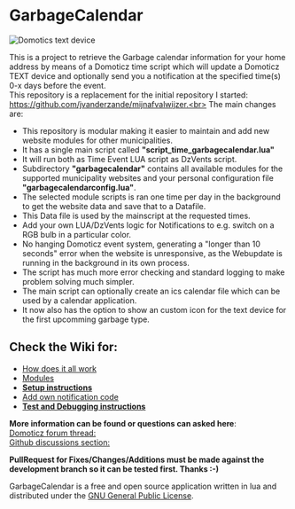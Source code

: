 # GarbageCalendar

![Domotics text device](../../wiki/domotextdevice.png)

This is a project to retrieve the Garbage calendar information for your home address by means of  a Domoticz time script which will update a Domoticz TEXT device and optionally send you a notification at the specified time(s) 0-x days before the event.<br>
This repository is a replacement for the initial repository I started: https://github.com/jvanderzande/mijnafvalwijzer.<br>
The main changes are:
  * This repository is modular making it easier to maintain and add new website modules for other municipalities.
  * It has a single main script called **"script_time_garbagecalendar.lua"**
  * It will run both as Time Event LUA script as DzVents script.
  * Subdirectory **"garbagecalendar"** contains all available modules for the supported municipality websites and your personal configuration file **"garbagecalendarconfig.lua"**.
  * The selected module scripts is ran one time per day in the background to get the website data and save that to a Datafile.
  * This Data file is used by the mainscript at the requested times.
  * Add your own LUA/DzVents logic for Notifications to e.g. switch on a RGB bulb in a particular color.
  * No hanging Domoticz event system, generating a "longer than 10 seconds" error when the website is unresponsive, as the Webupdate is running in the background in its own process.
  * The script has much more error checking and standard logging to make problem solving much simpler.
  * The main script can optionally create an ics calendar file which can be used by a calendar application.
  * It now also has the option to show an custom icon for the text device for the first upcomming garbage type.

## Check the Wiki for:
  * [How does it all work](../../wiki/Process)
  * [Modules](../../wiki/Available_modules)
  * [**Setup instructions**](../../wiki/Setup)
  * [Add own notification code](../../wiki/Notifications)
  * [**Test and Debugging instructions**](../../wiki/Testing)


**More information can be found or questions can asked here**:  
 [Domoticz forum thread:](https://www.domoticz.com/forum/viewtopic.php?f=61&t=31295)  
 [Github discussions section:](https://github.com/jvanderzande/GarbageCalendar/discussions)

**PullRequest for Fixes/Changes/Additions must be made against the development branch so it can be tested first. Thanks :-)**

GarbageCalendar is a free and open source application written in lua and distributed under the [GNU General Public License](LICENSE).
